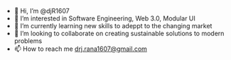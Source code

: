 - 👋 Hi, I’m @djR1607
- 👀 I’m interested in Software Engineering, Web 3.0, Modular UI
- 🌱 I’m currently learning new skills to adeppt to the changing market
- 💞️ I’m looking to collaborate on creating sustainable solutions to modern problems
- 📫 How to reach me drj.rana1607@gmail.com

<!---
djR1607/djR1607 is a ✨ special ✨ repository because its `README.md` (this file) appears on your GitHub profile.
You can click the Preview link to take a look at your changes.
--->
